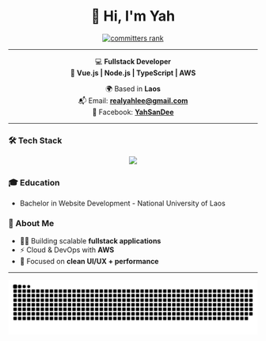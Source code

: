 <h1 align="center">👋 Hi, I'm Yah</h1>

<p align="center">
  <a href="https://committers.top/laos_private/realyah">
    <img src="https://img.shields.io/badge/committers.top-%2327-000000?style=for-the-badge&logo=github&logoColor=FFD700&labelColor=000000&color=000000" alt="committers rank"/>
  </a>
</p>




</p>



---

<div align="center">

💻 **Fullstack Developer**  
🚀 **Vue.js | Node.js | TypeScript | AWS**  

🌍 Based in **Laos**  
📬 Email: **realyahlee@gmail.com**  
📱 Facebook: [**YahSanDee**](https://facebook.com/YahSanDee)  

</div>

---

### 🛠️ Tech Stack
<p align="center">
  <img src="https://skillicons.dev/icons?i=vue,nuxt,ts,nodejs,aws,gcp,docker,git,nginx&theme=dark" />
</p>



### 🎓 Education
- Bachelor in Website Development - National University of Laos



### 🎯 About Me
- 🧑‍💻 Building scalable **fullstack applications**  
- ⚡ Cloud & DevOps with **AWS**  
- 🎨 Focused on **clean UI/UX + performance**  

---

<p align="center">
  <img src="https://raw.githubusercontent.com/Platane/snk/output/github-contribution-grid-snake-dark.svg" alt="snake animation"/>
</p>
